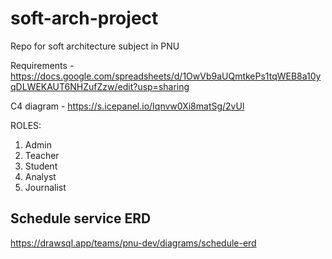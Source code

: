 # soft-arch-project
Repo for soft architecture subject in PNU

Requirements - https://docs.google.com/spreadsheets/d/1OwVb9aUQmtkePs1tqWEB8a10yqDLWEKAUT6NHZufZzw/edit?usp=sharing

C4 diagram - https://s.icepanel.io/Iqnvw0Xi8matSg/2vUl

ROLES: 
1) Admin
2) Teacher
3) Student
4) Analyst
5) Journalist

## Schedule service ERD
https://drawsql.app/teams/pnu-dev/diagrams/schedule-erd
